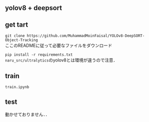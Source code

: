 ## yolov8 + deepsort

## get tart
`git clone https://github.com/MuhammadMoinFaisal/YOLOv8-DeepSORT-Object-Tracking`  
ここのREADMEに従って必要なファイルをダウンロード  

`pip install -r requirements.txt`  
`naru_src/ultralytics`のyolov8とは環境が違うので注意．  

## train
 `train.ipynb`

## test
動かせておりません．．